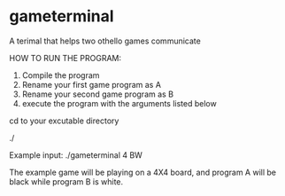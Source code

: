 # gameterminal
A terimal that helps two othello games communicate

HOW TO RUN THE PROGRAM:
1. Compile the program
2. Rename your first game program as A
3. Rename your second game program as B
4. execute the program with the arguments listed below

cd to your excutable directory

./<EXECUTABLE NAME> <HOW BIG OF THE BOARD YOUR ARE PLAYING ON> <COLOUR FOR BOTH PROGRAMS>

Example input:
./gameterminal 4 BW

The example game will be playing on a 4X4 board, and program A will be black while program B is white.
